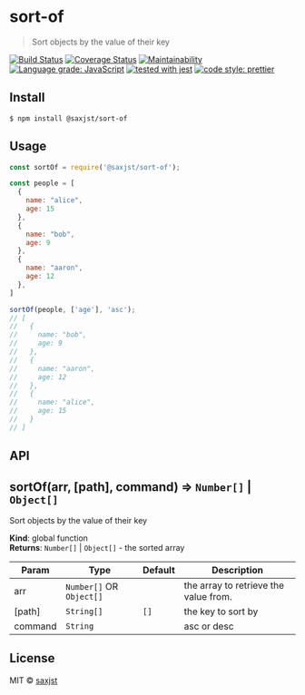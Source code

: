 # sort-of

> Sort objects by the value of their key

[![Build Status](https://travis-ci.org/saxjst/sort-of.svg?branch=master)](https://travis-ci.org/saxjst/sort-of)
[![Coverage Status](https://coveralls.io/repos/github/saxjst/sort-of/badge.svg?branch=master)](https://coveralls.io/github/saxjst/sort-of?branch=master)
[![Maintainability](https://api.codeclimate.com/v1/badges/841af7743a474bb61775/maintainability)](https://codeclimate.com/github/saxjst/sort-of/maintainability)
[![Language grade: JavaScript](https://img.shields.io/lgtm/grade/javascript/g/saxjst/sort-of.svg?logo=lgtm&logoWidth=18)](https://lgtm.com/projects/g/saxjst/sort-of/context:javascript)
[![tested with jest](https://img.shields.io/badge/tested_with-jest-99424f.svg)](https://github.com/facebook/jest)
[![code style: prettier](https://img.shields.io/badge/code_style-prettier-ff69b4.svg)](https://github.com/prettier/prettier/)

## Install

```
$ npm install @saxjst/sort-of
```

## Usage

```js
const sortOf = require('@saxjst/sort-of');

const people = [
  {
    name: "alice",
    age: 15
  },
  {
    name: "bob",
    age: 9
  },
  {
    name: "aaron",
    age: 12
  },
]

sortOf(people, ['age'], 'asc');
// [
//   {
//     name: "bob",
//     age: 9
//   },
//   {
//     name: "aaron",
//     age: 12
//   },
//   {
//     name: "alice",
//     age: 15
//   }
// ]
```

## API

## sortOf(arr, [path], command) ⇒ `Number[]` \| `Object[]`
Sort objects by the value of their key

**Kind**: global function  
**Returns**: `Number[]` \| `Object[]` - the sorted array  

| Param | Type | Default | Description |
| --- | --- | --- | --- |
| arr | `Number[]` OR `Object[]` |  | the array to retrieve the value from. |
| [path] | `String[]` | `[]` | the key to sort by |
| command | `String` |  | asc or desc |



## License

MIT © [saxjst](https://saxjst.com)
